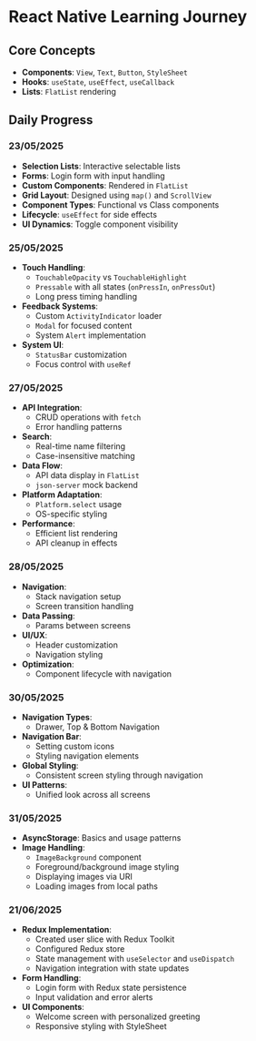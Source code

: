 # React Native Learning Journey

## Core Concepts

- **Components**: `View`, `Text`, `Button`, `StyleSheet`
- **Hooks**: `useState`, `useEffect`, `useCallback`
- **Lists**: `FlatList` rendering

## Daily Progress

### 23/05/2025

- **Selection Lists**: Interactive selectable lists
- **Forms**: Login form with input handling
- **Custom Components**: Rendered in `FlatList`
- **Grid Layout**: Designed using `map()` and `ScrollView`
- **Component Types**: Functional vs Class components
- **Lifecycle**: `useEffect` for side effects
- **UI Dynamics**: Toggle component visibility

### 25/05/2025

- **Touch Handling**:
  - `TouchableOpacity` vs `TouchableHighlight`
  - `Pressable` with all states (`onPressIn`, `onPressOut`)
  - Long press timing handling
- **Feedback Systems**:
  - Custom `ActivityIndicator` loader
  - `Modal` for focused content
  - System `Alert` implementation
- **System UI**:
  - `StatusBar` customization
  - Focus control with `useRef`

### 27/05/2025

- **API Integration**:
  - CRUD operations with `fetch`
  - Error handling patterns
- **Search**:
  - Real-time name filtering
  - Case-insensitive matching
- **Data Flow**:
  - API data display in `FlatList`
  - `json-server` mock backend
- **Platform Adaptation**:
  - `Platform.select` usage
  - OS-specific styling
- **Performance**:
  - Efficient list rendering
  - API cleanup in effects

### 28/05/2025

- **Navigation**:
  - Stack navigation setup
  - Screen transition handling
- **Data Passing**:
  - Params between screens
- **UI/UX**:
  - Header customization
  - Navigation styling
- **Optimization**:
  - Component lifecycle with navigation

### 30/05/2025

- **Navigation Types**:
  - Drawer, Top & Bottom Navigation
- **Navigation Bar**:
  - Setting custom icons
  - Styling navigation elements
- **Global Styling**:
  - Consistent screen styling through navigation
- **UI Patterns**:
  - Unified look across all screens

### 31/05/2025

- **AsyncStorage**: Basics and usage patterns
- **Image Handling**:
  - `ImageBackground` component
  - Foreground/background image styling
  - Displaying images via URI
  - Loading images from local paths

### 21/06/2025

- **Redux Implementation**:
  - Created user slice with Redux Toolkit
  - Configured Redux store
  - State management with `useSelector` and `useDispatch`
  - Navigation integration with state updates
- **Form Handling**:
  - Login form with Redux state persistence
  - Input validation and error alerts
- **UI Components**:
  - Welcome screen with personalized greeting
  - Responsive styling with StyleSheet
